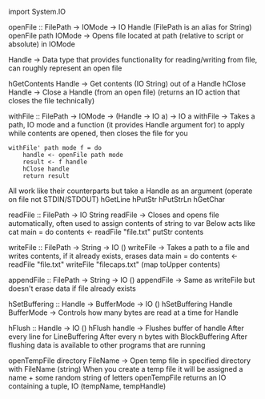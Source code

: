import System.IO

openFile :: FilePath -> IOMode -> IO Handle (FilePath is an alias for String)
openFile path IOMode -> Opens file located at path (relative to script or absolute) in IOMode

Handle -> Data type that provides functionality for reading/writing from file, can roughly represent an open file

hGetContents Handle -> Get contents (IO String) out of a Handle
hClose Handle -> Close a Handle (from an open file) (returns an IO action that closes the file technically)

withFile :: FilePath -> IOMode -> (Handle -> IO a) -> IO a
withFile -> Takes a path, IO mode and a function (it provides Handle argument for) to apply while contents are opened, then closes the file for you

    withFile' path mode f = do
        handle <- openFile path mode
        result <- f handle
        hClose handle
        return result

All work like their counterparts but take a Handle as an argument (operate on file not STDIN/STDOUT)
hGetLine
hPutStr
hPutStrLn
hGetChar

readFile :: FilePath -> IO String
readFile -> Closes and opens file automatically, often used to assign contents of string to var
Below acts like cat
    main = do
        contents <- readFile "file.txt"
        putStr contents

writeFile :: FilePath -> String -> IO ()
writeFile -> Takes a path to a file and writes contents, if it already exists, erases data
    main = do
        contents <- readFile "file.txt"
        writeFile "filecaps.txt" (map toUpper contents)

appendFile :: FilePath -> String -> IO ()
appendFile -> Same as writeFile but doesn't erase data if file already exists

hSetBuffering :: Handle -> BufferMode -> IO ()
hSetBuffering Handle BufferMode -> Controls how many bytes are read at a time for Handle

hFlush :: Handle -> IO ()
hFlush handle -> Flushes buffer of handle
    After every line for LineBuffering
    After every n bytes with BlockBuffering
    After flushing data is available to other programs that are running

openTempFile directory FileName -> Open temp file in specified directory with FileName (string)
    When you create a temp file it will be assigned a name + some random string of letters
    openTempFile returns an IO containing a tuple, IO (tempName, tempHandle)

